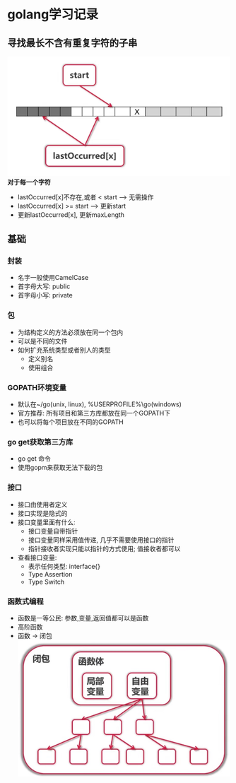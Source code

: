 # golang学习记录
## 寻找最长不含有重复字符的子串
![](image/WX20200816-013549.png)
**对于每一个字符**
* lastOccurred[x]不存在,或者 < start --> 无需操作
* lastOccurred[x] >= start --> 更新start
* 更新lastOccurred[x], 更新maxLength
## 基础
### 封装
* 名字一般使用CamelCase
* 首字母大写: public
* 首字母小写: private
### 包
* 为结构定义的方法必须放在同一个包内
* 可以是不同的文件
* 如何扩充系统类型或者别人的类型
    * 定义别名
    * 使用组合
### GOPATH环境变量
* 默认在~/go(unix, linux), %USERPROFILE%\go(windows)
* 官方推荐: 所有项目和第三方库都放在同一个GOPATH下
* 也可以将每个项目放在不同的GOPATH
### go get获取第三方库
* go get 命令
* 使用gopm来获取无法下载的包
### 接口
* 接口由使用者定义
* 接口实现是隐式的
* 接口变量里面有什么:
    * 接口变量自带指针
    * 接口变量同样采用值传递, 几乎不需要使用接口的指针
    * 指针接收者实现只能以指针的方式使用; 值接收者都可以
* 查看接口变量:
    * 表示任何类型: interface{}
    * Type Assertion
    * Type Switch
### 函数式编程
* 函数是一等公民: 参数,变量,返回值都可以是函数
* 高阶函数
* 函数 -> 闭包
![](image/20200818112858.jpg)